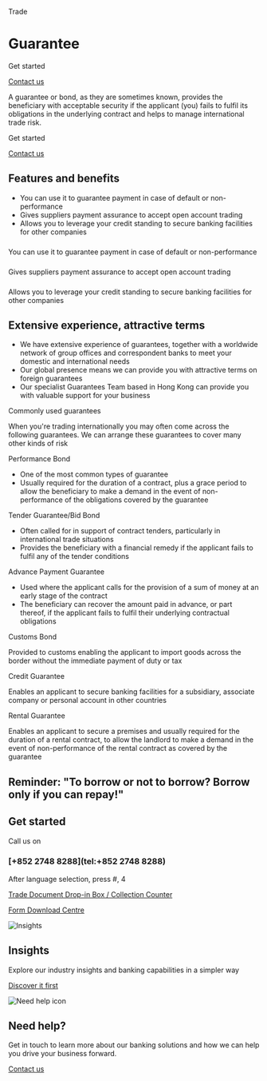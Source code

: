 Trade

# Guarantee

Get started

[Contact us](#get-started)

A guarantee or bond, as they are sometimes known, provides the beneficiary with acceptable security if the applicant (you) fails to fulfil its obligations in the underlying contract and helps to manage international trade risk.

Get started

[Contact us](#get-started)

## Features and benefits

* You can use it to guarantee payment in case of default or non-performance
* Gives suppliers payment assurance to accept open account trading
* Allows you to leverage your credit standing to secure banking facilities for other companies

### 

You can use it to guarantee payment in case of default or non-performance

### 

Gives suppliers payment assurance to accept open account trading

### 

Allows you to leverage your credit standing to secure banking facilities for other companies

## Extensive experience, attractive terms

* We have extensive experience of guarantees, together with a worldwide network of group offices and correspondent banks to meet your domestic and international needs
* Our global presence means we can provide you with attractive terms on foreign guarantees
* Our specialist Guarantees Team based in Hong Kong can provide you with valuable support for your business

Commonly used guarantees

When you're trading internationally you may often come across the following guarantees. We can arrange these guarantees to cover many other kinds of risk

Performance Bond

* One of the most common types of guarantee
* Usually required for the duration of a contract, plus a grace period to allow the beneficiary to make a demand in the event of non-performance of the obligations covered by the guarantee

Tender Guarantee/Bid Bond

* Often called for in support of contract tenders, particularly in international trade situations
* Provides the beneficiary with a financial remedy if the applicant fails to fulfil any of the tender conditions

Advance Payment Guarantee

* Used where the applicant calls for the provision of a sum of money at an early stage of the contract
* The beneficiary can recover the amount paid in advance, or part thereof, if the applicant fails to fulfil their underlying contractual obligations

Customs Bond

Provided to customs enabling the applicant to import goods across the border without the immediate payment of duty or tax

Credit Guarantee

Enables an applicant to secure banking facilities for a subsidiary, associate company or personal account in other countries

Rental Guarantee

Enables an applicant to secure a premises and usually required for the duration of a rental contract, to allow the landlord to make a demand in the event of non-performance of the rental contract as covered by the guarantee

## Reminder: "To borrow or not to borrow? Borrow only if you can repay!"

## Get started

Call us on

### [+852 2748 8288](tel:+852 2748 8288)

After language selection, press #, 4

[Trade Document Drop-in Box / Collection Counter](/en-gb/products/drop-in-collection-counter)

[Form Download Centre](/en-gb/help-centre/business-forms/import-and-export-forms)

![Insights](/-/media/media/product-solution/theme-type/img-onboarding.png?h=1413&iar=0&w=1440&hash=0E9CE212C1F6AFCE9D0FE384CA6DCC0A "Insights")

## Insights

Explore our industry insights and banking capabilities in a simpler way

[Discover it first](/en-gb/insights)

![Need help icon](/-/media/media/common/images/contact-us-img.png?h=604&iar=0&w=768&hash=A5675187A2C4B175E0CA7B5AD27C3A66 "Need help icon")

## Need help?

Get in touch to learn more about our banking solutions and how we can help you drive your business forward.

[Contact us](/en-gb/arrange-a-call-back-general)